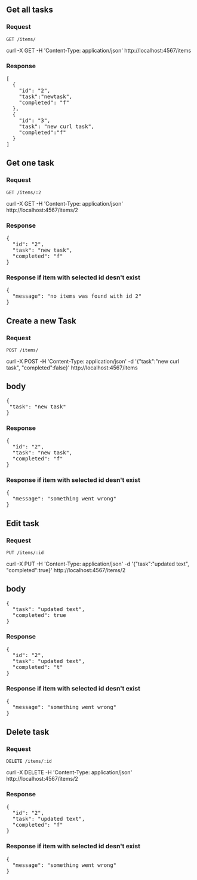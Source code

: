 ## Get all tasks

### Request

`GET /items/`

curl -X GET -H 'Content-Type: application/json' http://localhost:4567/items

### Response
<pre>
[
  {
    "id": "2",
    "task":"newtask",
    "completed": "f"
  },
  {
    "id": "3",
    "task": "new curl task",
    "completed":"f"
  }
]
</pre>

## Get one task

### Request

`GET /items/:2`

curl -X GET -H 'Content-Type: application/json' http://localhost:4567/items/2

### Response
<pre>
{
  "id": "2",
  "task": "new task",
  "completed": "f"
}
</pre>

### Response if item with selected id desn't exist
<pre>
{
  "message": "no items was found with id 2"
}
</pre>

## Create a new Task

### Request

`POST /items/`

curl -X POST -H 'Content-Type: application/json' -d '{"task":"new curl task", "completed":false}' http://localhost:4567/items

## body
<pre>
{
 "task": "new task"
}
</pre>

### Response
<pre>
{
  "id": "2",
  "task": "new task",
  "completed": "f"
}
</pre>

### Response if item with selected id desn't exist
<pre>
{
  "message": "something went wrong"
}
</pre>

## Edit task

### Request

`PUT /items/:id`

curl -X PUT -H 'Content-Type: application/json' -d '{"task":"updated text", "completed":true}' http://localhost:4567/items/2

## body
<pre>
{
  "task": "updated text",
  "completed": true
}
</pre>

### Response
<pre>
{
  "id": "2",
  "task": "updated text",
  "completed": "t"
}
</pre>
### Response if item with selected id desn't exist
<pre>
{
  "message": "something went wrong"
}
</pre>

## Delete task

### Request

`DELETE /items/:id`

curl -X DELETE -H 'Content-Type: application/json' http://localhost:4567/items/2

### Response
<pre>
{
  "id": "2",
  "task": "updated text",
  "completed": "f"
}
</pre>
### Response if item with selected id desn't exist
<pre>
{
  "message": "something went wrong"
}
</pre>